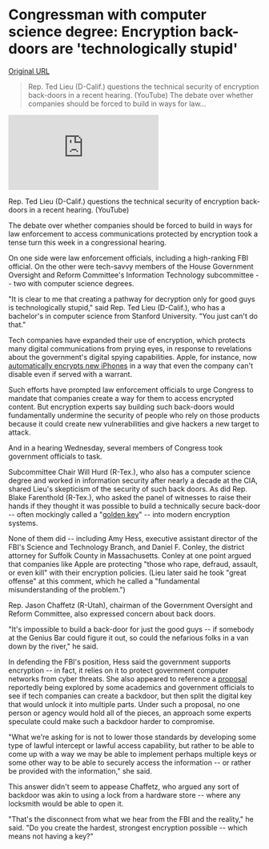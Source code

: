 # Congressman with computer science degree: Encryption back-doors are 'technologically stupid'

[Original URL](https://www.washingtonpost.com/news/the-switch/wp/2015/04/30/congressman-with-computer-science-degree-encryption-back-doors-are-technologically-stupid/)

> Rep. Ted Lieu (D-Calif.) questions the technical security of encryption back-doors in a recent hearing. (YouTube) The debate over whether companies should be forced to build in ways for law...

[]() 

<embed src="https://img.washingtonpost.com/wp-apps/imrs.php?src=https://img.washingtonpost.com/blogs/the-switch/files/2015/04/Tedlieu.jpg&amp;w=1484" class="unprocessed">

<br>

<span class="pb-caption">Rep. Ted Lieu (D-Calif.) questions the technical security of encryption back-doors in a recent hearing.  (YouTube)</span>

The debate over whether companies should be forced to build in ways for law enforcement to access communications protected by encryption took a tense turn this week in a congressional hearing.

On one side were law enforcement officials, including a high-ranking FBI official. On the other were tech-savvy members of the House Government Oversight and Reform Committee's Information Technology subcommittee -- two with computer science degrees.

"It is clear to me that creating a pathway for decryption only for good guys is technologically stupid," said Rep. Ted Lieu (D-Calif.), who has a bachelor's in computer science from Stanford University. "You just can't do that."

Tech companies have expanded their use of encryption, which protects many digital communications from prying eyes, in response to revelations about the government's digital spying capabilities. Apple, for instance, now [automatically encrypts new iPhones](http://www.washingtonpost.com/business/technology/2014/09/17/2612af58-3ed2-11e4-b03f-de718edeb92f_story.html) in a way that even the company can't disable even if served with a warrant.

Such efforts have prompted law enforcement officials to urge Congress to mandate that companies create a way for them to access encrypted content. But encryption experts say building such back-doors would fundamentally undermine the security of people who rely on those products because it could create new vulnerabilities and give hackers a new target to attack.

And in a hearing Wednesday, several members of Congress took government officials to task.

Subcommittee Chair Will Hurd (R-Tex.), who also has a computer science degree and worked in information security after nearly a decade at the CIA, shared Lieu's skepticism of the security of such back doors. As did Rep. Blake Farenthold (R-Tex.), who asked the panel of witnesses to raise their hands if they thought it was possible to build a technically secure back-door -- often mockingly called a "[golden key](http://www.washingtonpost.com/opinions/compromise-needed-on-smartphone-encryption/2014/10/03/96680bf8-4a77-11e4-891d-713f052086a0_story.html)" -- into modern encryption systems.

None of them did -- including Amy Hess, executive assistant director of the FBI's Science and Technology Branch, and Daniel F. Conley, the district attorney for Suffolk County in Massachusetts. Conley at one point argued that companies like Apple are protecting "those who rape, defraud, assault, or even kill" with their encryption policies. (Lieu later said he took "great offense" at this comment, which he called a "fundamental misunderstanding of the problem.")

Rep. Jason Chaffetz (R-Utah), chairman of the Government Oversight and Reform Committee, also expressed concern about back doors.

"It's impossible to build a back-door for just the good guys -- if somebody at the Genius Bar could figure it out, so could the nefarious folks in a van down by the river," he said.

In defending the FBI's position, Hess said the government supports encryption -- in fact, it relies on it to protect government computer networks from cyber threats. She also appeared to reference a [proposal](http://www.washingtonpost.com/world/national-security/as-encryption-spreads-us-worries-about-access-to-data-for-investigations/2015/04/10/7c1c7518-d401-11e4-a62f-ee745911a4ff_story.html) reportedly being explored by some academics and government officials to see if tech companies can create a backdoor, but then split the digital key that would unlock it into multiple parts. Under such a proposal, no one person or agency would hold all of the pieces, an approach some experts speculate could make such a backdoor harder to compromise.

"What we're asking for is not to lower those standards by developing some type of lawful intercept or lawful access capability, but rather to be able to come up with a way we may be able to implement perhaps multiple keys or some other way to be able to securely access the information -- or rather be provided with the information," she said.

This answer didn't seem to appease Chaffetz, who argued any sort of backdoor was akin to using a lock from a hardware store -- where any locksmith would be able to open it.

"That's the disconnect from what we hear from the FBI and the reality," he said. "Do you create the hardest, strongest encryption possible -- which means not having a key?"

